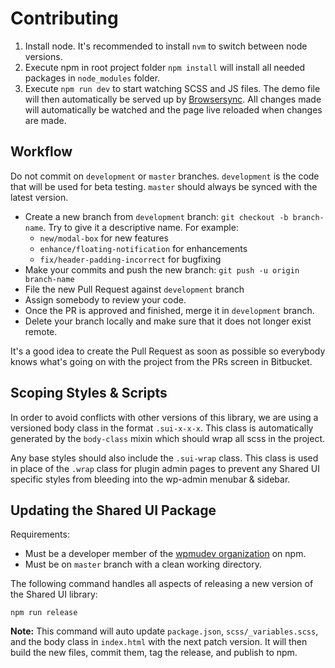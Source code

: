 # Contributing

1. Install node. It's recommended to install `nvm` to switch between node versions.
2. Execute npm in root project folder `npm install` will install all needed packages in `node_modules` folder.
3. Execute `npm run dev` to start watching SCSS and JS files. The demo file will then automatically be served up by [Browsersync](https://browsersync.io/). All changes made will automatically be watched and the page live reloaded when changes are made.

## Workflow

Do not commit on `development` or `master` branches. `development` is the code that will be used for beta testing. `master` should always be synced with the latest version.

- Create a new branch from `development` branch: `git checkout -b branch-name`. Try to give it a descriptive name. For example:
    * `new/modal-box` for new features
    * `enhance/floating-notification` for enhancements
    * `fix/header-padding-incorrect` for bugfixing
- Make your commits and push the new branch: `git push -u origin branch-name`
- File the new Pull Request against `development` branch
- Assign somebody to review your code.
- Once the PR is approved and finished, merge it in `development` branch.
- Delete your branch locally and make sure that it does not longer exist remote.

It's a good idea to create the Pull Request as soon as possible so everybody knows what's going on with the project from the PRs screen in Bitbucket.

## Scoping Styles & Scripts

In order to avoid conflicts with other versions of this library, we are using a versioned body class in the format `.sui-x-x-x`. This class is automatically generated by the `body-class` mixin which should wrap all scss in the project.

Any base styles should also include the `.sui-wrap` class. This class is used in place of the `.wrap` class for plugin admin pages to prevent any Shared UI specific styles from bleeding into the wp-admin menubar & sidebar.

## Updating the Shared UI Package

Requirements:

+ Must be a developer member of the [wpmudev organization](https://www.npmjs.com/org/wpmudev/team/developers#members) on npm.
+ Must be on `master` branch with a clean working directory.

The following command handles all aspects of releasing a new version of the Shared UI library:

```
npm run release
```

**Note:** This command will auto update `package.json`, `scss/_variables.scss`, and the body class in `index.html` with the next patch version. It will then build the new files, commit them, tag the release, and publish to npm.
